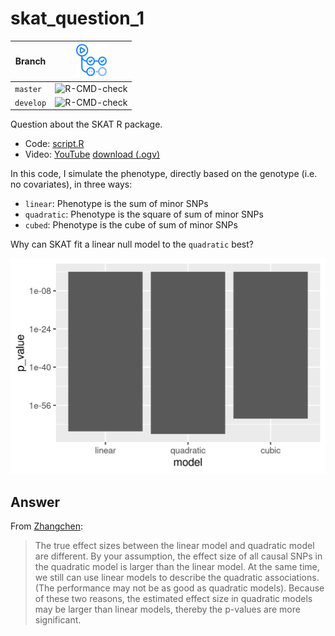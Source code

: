 # skat_question_1

Branch   |[![GitHub Actions logo](GitHubActions.png)](https://github.com/richelbilderbeek/skat_question_1/actions)
---------|-------------------------------------------------------------------------------------------------------------------
`master` |![R-CMD-check](https://github.com/richelbilderbeek/skat_question_1/workflows/R-CMD-check/badge.svg?branch=master) 
`develop`|![R-CMD-check](https://github.com/richelbilderbeek/skat_question_1/workflows/R-CMD-check/badge.svg?branch=develop)

Question about the SKAT R package.

 * Code: [script.R](script.R)
 * Video: [YouTube](https://youtu.be/6Tmd6Y0RN-w) [download (.ogv)](http://richelbilderbeek.nl/skat_question_1.ogv)

In this code, I simulate the phenotype, directly based on the 
genotype (i.e. no covariates), in three ways:

 * `linear`: Phenotype is the sum of minor SNPs
 * `quadratic`: Phenotype is the square of sum of minor SNPs
 * `cubed`: Phenotype is the cube of sum of minor SNPs

Why can SKAT fit a linear null model to the `quadratic` best?

![](p_values.png)


## Answer

From [Zhangchen](https://groups.google.com/g/skat_slee/c/pmmYIwtAYtA/m/aDxn72HlBAAJ?pli=1):

> The true effect sizes between the linear model and quadratic model are 
> different. By your assumption, the effect size of all causal SNPs in the 
> quadratic model is larger than the linear model. At the same time, 
> we still can use linear models to describe the quadratic associations. 
> (The performance may not be as good as quadratic models). Because 
> of these two reasons, the estimated effect size in quadratic models 
> may be larger than linear models, thereby the p-values are more significant.

